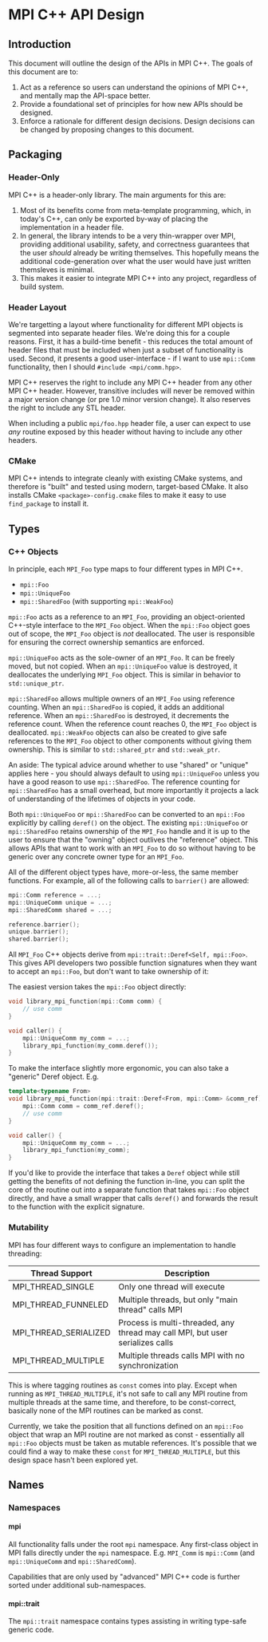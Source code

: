 # MPI C++ API Design
## Introduction
This document will outline the design of the APIs in MPI C++. The goals of this
document are to:

1. Act as a reference so users can understand the opinions of MPI C++, and
   mentally map the API-space better.
2. Provide a foundational set of principles for how new APIs should be designed.
3. Enforce a rationale for different design decisions. Design decisions can be
   changed by proposing changes to this document.

## Packaging
### Header-Only
MPI C++ is a header-only library. The main arguments for this are:
1. Most of its benefits come from meta-template programming, which, in today's
   C++, can only be exported by-way of placing the implementation in a header
   file.
2. In general, the library intends to be a very thin-wrapper over MPI, providing
   additional usability, safety, and correctness guarantees that the user
   *should* already be writing themselves. This hopefully means the additional
   code-generation over what the user would have just written themsleves is
   minimal.
3. This makes it easier to integrate MPI C++ into any project, regardless of
   build system.

### Header Layout
We're targetting a layout where functionality for different MPI objects is
segmented into separate header files. We're doing this for a couple reasons.
First, it has a build-time benefit - this reduces the total amount of header
files that must be included when just a subset of functionality is used. Second,
it presents a good user-interface - if I want to use `mpi::Comm` functionality,
then I should `#include <mpi/comm.hpp>`.

MPI C++ reserves the right to include any MPI C++ header from any other MPI
C++ header. However, transitive includes will never be removed within a major
version change (or pre 1.0 minor version change). It also reserves the right to
include any STL header.

When including a public `mpi/foo.hpp` header file, a user can expect to use
*any* routine exposed by this header without having to include any other
headers.

### CMake
MPI C++ intends to integrate cleanly with existing CMake systems, and therefore
is "built" and tested using modern, target-based CMake. It also installs
CMake `<package>-config.cmake` files to make it easy to use `find_package` to
install it.

## Types
### C++ Objects
In principle, each `MPI_Foo` type maps to four different types in MPI C++.
- `mpi::Foo`
- `mpi::UniqueFoo`
- `mpi::SharedFoo` (with supporting `mpi::WeakFoo`)

`mpi::Foo` acts as a reference to an `MPI_Foo`, providing an object-oriented
C++-style interface to the `MPI_Foo` object. When the `mpi::Foo` object goes out
of scope, the `MPI_Foo` object is *not* deallocated. The user is responsible
for ensuring the correct ownership semantics are enforced.

`mpi::UniqueFoo` acts as the sole-owner of an `MPI_Foo`. It can be freely moved,
but not copied. When an `mpi::UniqueFoo` value is destroyed, it deallocates the
underlying `MPI_Foo` object. This is similar in behavior to `std::unique_ptr`.

`mpi::SharedFoo` allows multiple owners of an `MPI_Foo` using reference
counting. When an `mpi::SharedFoo` is copied, it adds an additional reference.
When an `mpi::SharedFoo` is destroyed, it decrements the reference count. When
the reference count reaches 0, the `MPI_Foo` object is deallocated.
`mpi::WeakFoo` objects can also be created to give safe references to the
`MPI_Foo` object to other components without giving them ownership. This is
similar to `std::shared_ptr` and `std::weak_ptr`.

An aside: The typical advice around whether to use "shared" or "unique" applies
here - you should always default to using `mpi::UniqueFoo` unless you have a
good reason to use `mpi::SharedFoo`. The reference counting for `mpi::SharedFoo`
has a small overhead, but more importantly it projects a lack of understanding
of the lifetimes of objects in your code.

Both `mpi::UniqueFoo` or `mpi::SharedFoo` can be converted to an
`mpi::Foo` explicitly by calling `deref()` on the object. The existing
`mpi::UniqueFoo` or `mpi::SharedFoo` retains ownership of the `MPI_Foo` handle
and it is up to the user to ensure that the "owning" object outlives the
"reference" object. This allows APIs that want to work with an `MPI_Foo` to do
so without having to be generic over any concrete owner type for an `MPI_Foo`.

All of the different object types have, more-or-less, the same member functions.
For example, all of the following calls to `barrier()` are allowed:
```c++
mpi::Comm reference = ...;
mpi::UniqueComm unique = ...;
mpi::SharedComm shared = ...;

reference.barrier();
unique.barrier();
shared.barrier();
```

All `MPI_Foo` C++ objects derive from `mpi::trait::Deref<Self, mpi::Foo>`.
This gives API developers two possible function signatures when they want to
accept an `mpi::Foo`, but don't want to take ownership of it:

The easiest version takes the `mpi::Foo` object directly:
```c++
void library_mpi_function(mpi::Comm comm) {
    // use comm
}

void caller() {
    mpi::UniqueComm my_comm = ...;
    library_mpi_function(my_comm.deref());
}
```

To make the interface slightly more ergonomic, you can also take a "generic"
Deref object. E.g.
```c++
template<typename From>
void library_mpi_function(mpi::trait::Deref<From, mpi::Comm> &comm_ref) {
    mpi::Comm comm = comm_ref.deref();
    // use comm
}

void caller() {
    mpi::UniqueComm my_comm = ...;
    library_mpi_function(my_comm);
}
```

If you'd like to provide the interface that takes a `Deref` object while still
getting the benefits of not defining the function in-line, you can split the
core of the routine out into a separate function that takes `mpi::Foo` object
directly, and have a small wrapper that calls `deref()` and forwards the result
to the function with the explicit signature.

### Mutability
MPI has four different ways to configure an implementation to handle threading:

| Thread Support        | Description                                                                   |
| --------------------- | ----------------------------------------------------------------------------- |
| MPI_THREAD_SINGLE     | Only one thread will execute                                                  |
| MPI_THREAD_FUNNELED   | Multiple threads, but only "main thread" calls MPI                            |
| MPI_THREAD_SERIALIZED | Process is multi-threaded, any thread may call MPI, but user serializes calls |
| MPI_THREAD_MULTIPLE   | Multiple threads calls MPI with no synchronization                            |

This is where tagging routines as `const` comes into play. Except when
running as `MPI_THREAD_MULTIPLE`, it's not safe to call any MPI routine from
multiple threads at the same time, and therefore, to be const-correct, basically
none of the MPI routines can be marked as const.

Currently, we take the position that all functions defined on an `mpi::Foo`
object that wrap an MPI routine are not marked as const - essentially all
`mpi::Foo` objects must be taken as mutable references. It's possible that we
could find a way to make these `const` for `MPI_THREAD_MULTIPLE`, but this
design space hasn't been explored yet.

## Names
### Namespaces
#### mpi
All functionality falls under the root `mpi` namespace. Any first-class object
in MPI falls directly under the `mpi` namespace. E.g. `MPI_Comm` is `mpi::Comm`
(and `mpi::UniqueComm` and `mpi::SharedComm`).

Capabilities that are only used by "advanced" MPI C++ code is further sorted
under additional sub-namespaces.

#### mpi::trait
The `mpi::trait` namespace contains types assisting in writing type-safe
generic code.